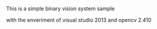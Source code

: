 This is a simple binary vision system sample

with the enveriment of visual studio 2013 and opencv 2.410